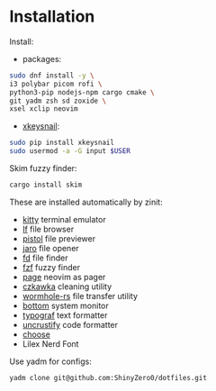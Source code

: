 # Installation

Install:

* packages:
```bash
sudo dnf install -y \
i3 polybar picom rofi \
python3-pip nodejs-npm cargo cmake \
git yadm zsh sd zoxide \
xsel xclip neovim
```

* [xkeysnail](https://github.com/mooz/xkeysnail):
```bash
sudo pip install xkeysnail
sudo usermod -a -G input $USER
```

Skim fuzzy finder:
```bash
cargo install skim
```

These are installed automatically by zinit:
* [kitty](https://github.com/kovidgoyal/kitty) terminal emulator
* [lf](https://github.com/gokcehan/lf) file browser
* [pistol](https://github.com/doronbehar/pistol) file previewer
* [jaro](https://github.com/isamert/jaro) file opener
* [fd](https://github.com/sharkdp/fd) file finder
* [fzf](https://github.com/junegunn/fzf) fuzzy finder
* [page](https://github.com/I60R/page) neovim as pager
* [czkawka](https://github.com/qarmin/czkawkahttps://github.com/qarmin/czkawka) cleaning utility
* [wormhole-rs](https://github.com/magic-wormhole/magic-wormhole.rs) file transfer utility
* [bottom](https://github.com/ClementTsang/bottom) system monitor
* [typograf](https://github.com/typograf/typograf-cli/) text formatter
* [uncrustify](https://github.com/uncrustify/uncrustify/) code formatter
* [choose](https://github.com/theryangeary/choose/)
* Lilex Nerd Font

Use yadm for configs:
```bash
yadm clone git@github.com:ShinyZero0/dotfiles.git
```
